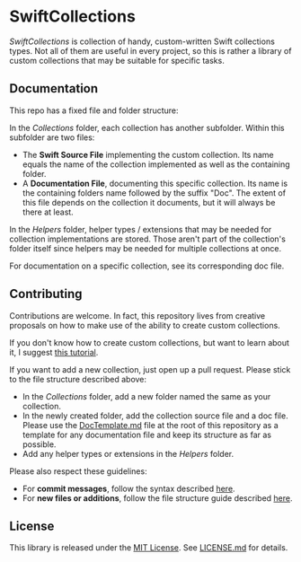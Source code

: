# SwiftCollections
*SwiftCollections* is collection of handy, custom-written Swift collections types. Not all of them are useful in every project, so this is rather a library of custom collections that may be suitable for specific tasks.

## Documentation

This repo has a fixed file and folder structure:

In the *Collections* folder, each collection has another subfolder. Within this subfolder are two files:
- The **Swift Source File** implementing the custom collection. Its name equals the name of the collection implemented as well as the containing folder.
- A **Documentation File**, documenting this specific collection. Its name is the containing folders name followed by the suffix "Doc". The extent of this file depends on the collection it documents, but it will always be there at least.

In the *Helpers* folder, helper types / extensions that may be needed for collection implementations are stored. Those aren't part of the collection's folder itself since helpers may be needed for multiple collections at once.

For documentation on a specific collection, see its corresponding doc file.

## Contributing

Contributions are welcome. In fact, this repository lives from creative proposals on how to make use of the ability to create custom collections.

If you don't know how to create custom collections, but want to learn about it, I suggest [this tutorial](https://www.raywenderlich.com/139591/building-custom-collection-swift).

If you want to add a new collection, just open up a pull request. Please stick to the file structure described above:
- In the *Collections* folder, add a new folder named the same as your collection.
- In the newly created folder, add the collection source file and a doc file. Please use the [DocTemplate.md](https://github.com/fredpi/SwiftCollections/blob/stable/DocTemplate.md) file at the root of this repository as a template for any documentation file and keep its structure as far as possible.
- Add any helper types or extensions in the *Helpers* folder.

Please also respect these guidelines:
- For **commit messages**, follow the syntax described [here](http://chris.beams.io/posts/git-commit/).
- For **new files or additions**, follow the file structure guide described [here](http://bestpractices.jamitlabs.com/t/file-structure-use-of-mark/84).

## License
This library is released under the [MIT License](http://opensource.org/licenses/MIT). See [LICENSE.md](https://github.com/fredpi/SwiftCollections/blob/stable/LICENSE.md) for details.

